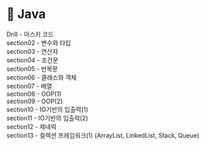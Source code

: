 <h1>💜 Java</h1>
Drill - 아스키 코드 <br />
section02 - 변수와 타입 <br/>
section03 - 연산자 <br/>
section04 - 조건문 <br/>
section05 - 반복문 <br/>
section06 - 클래스와 객체 <br/>
section07 - 배열 <br />
section08 - OOP(1) <br />
section09 - OOP(2) <br />
section10 - IO기반의 입출력(1) <br />
section11 - IO기반의 입출력(2) <br />
section12 - 제네릭 <br />
section13 - 컬렉션 프레임워크(1) (ArrayList, LinkedList, Stack, Queue) <br />
